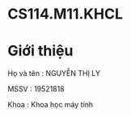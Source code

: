 # CS114.M11.KHCL
<html>
<h1> Giới thiệu </h1>
<p> Họ và tên : NGUYỄN THỊ LY </p>
<p> MSSV : 19521818 </p>
<p> Khoa : Khoa học máy tính </p>
